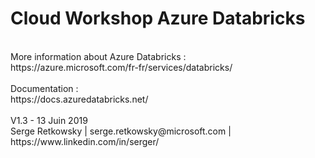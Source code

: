 # Cloud Workshop Azure Databricks

<br>
More information about Azure Databricks : <br>
https://azure.microsoft.com/fr-fr/services/databricks/
<br>
<br>
Documentation : <br>
https://docs.azuredatabricks.net/
<br>
<br>
V1.3 - 13 Juin 2019
<br>
Serge Retkowsky | serge.retkowsky@microsoft.com | https://www.linkedin.com/in/serger/
